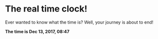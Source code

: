 # The real time clock!

Ever wanted to know what the time is? Well, your journey is about to end!

**The time is Dec 13, 2017, 08:47**